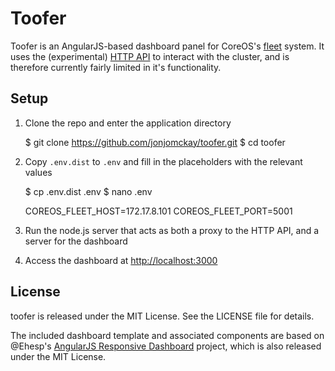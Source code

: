 Toofer
======

Toofer is an AngularJS-based dashboard panel for CoreOS's [fleet](https://github.com/coreos/fleet) system. It uses the (experimental) [HTTP API](https://github.com/coreos/fleet/blob/master/Documentation/api-v1-alpha.md) to interact with the cluster, and is therefore currently fairly limited in it's functionality.

## Setup

1. Clone the repo and enter the application directory

    $ git clone https://github.com/jonjomckay/toofer.git
    $ cd toofer

2. Copy `.env.dist` to `.env` and fill in the placeholders with the relevant values

    $ cp .env.dist .env
    $ nano .env

    COREOS_FLEET_HOST=172.17.8.101
	COREOS_FLEET_PORT=5001

3. Run the node.js server that acts as both a proxy to the HTTP API, and a server for the dashboard

4. Access the dashboard at [http://localhost:3000](http://localhost:3000)

## License

toofer is released under the MIT License. See the LICENSE file for details.

The included dashboard template and associated components are based on @Ehesp's [AngularJS Responsive Dashboard](https://github.com/Ehesp/Responsive-Dashboard) project, which is also released under the MIT License.
